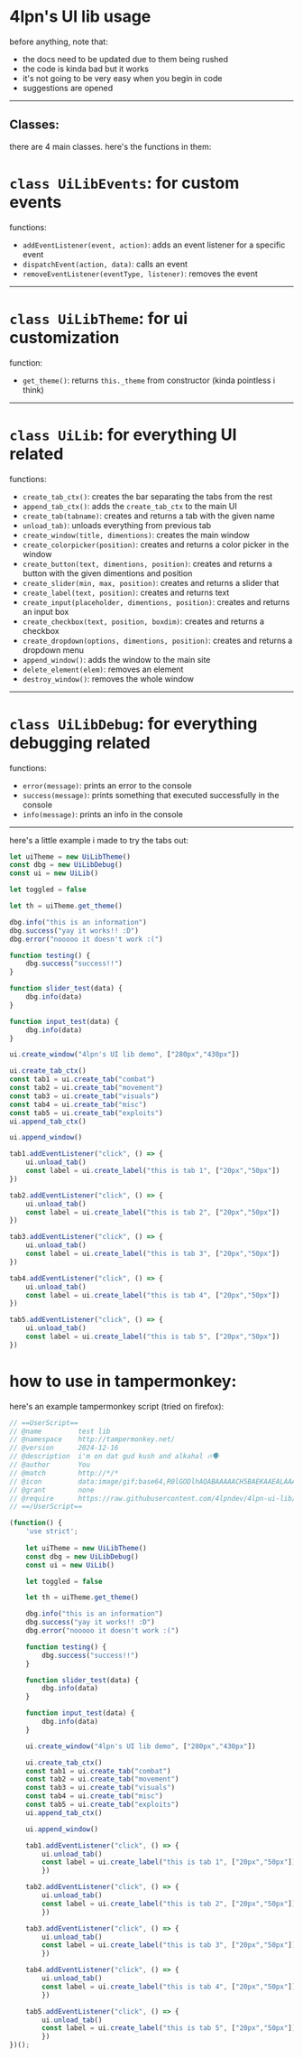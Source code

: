 # 4lpn's UI lib usage
before anything, note that:

- the docs need to be updated due to them being rushed
- the code is kinda bad but it works
- it's not going to be very easy when you begin in code
- suggestions are opened

---
## Classes:
there are 4 main classes. here's the functions in them:

# `class UiLibEvents`: for custom events

functions:

- `addEventListener(event, action)`: adds an event listener for a specific event
- `dispatchEvent(action, data)`: calls an event
- `removeEventListener(eventType, listener)`: removes the event

---

# `class UiLibTheme`: for ui customization

function:
- `get_theme()`: returns `this._theme` from constructor (kinda pointless i think)

---

# `class UiLib`: for everything UI related

functions:

- `create_tab_ctx()`: creates the bar separating the tabs from the rest
- `append_tab_ctx()`: adds the `create_tab_ctx` to the main UI
- `create_tab(tabname)`: creates and returns a tab with the given name
- `unload_tab)`: unloads everything from previous tab
- `create_window(title, dimentions)`: creates the main window
- `create_colorpicker(position)`: creates and returns a color picker in the window
- `create_button(text, dimentions, position)`: creates and returns a button with the given dimentions and position
- `create_slider(min, max, position)`: creates and returns a slider that
- `create_label(text, position)`: creates and returns text
- `create_input(placeholder, dimentions, position)`: creates and returns an input box
- `create_checkbox(text, position, boxdim)`: creates and returns a checkbox
- `create_dropdown(options, dimentions, position)`: creates and returns a dropdown menu
- `append_window()`: adds the window to the main site
- `delete_element(elem)`: removes an element
- `destroy_window()`: removes the whole window

---

# `class UiLibDebug`: for everything debugging related

functions:

- `error(message)`: prints an error to the console
- `success(message)`: prints something that executed successfully in the console
- `info(message)`: prints an info in the console

---

here's a little example i made to try the tabs out:

```js
let uiTheme = new UiLibTheme()
const dbg = new UiLibDebug()
const ui = new UiLib()

let toggled = false

let th = uiTheme.get_theme()

dbg.info("this is an information")
dbg.success("yay it works!! :D")
dbg.error("nooooo it doesn't work :(")

function testing() {
    dbg.success("success!!")
}

function slider_test(data) {
    dbg.info(data)
}

function input_test(data) {
    dbg.info(data)
}

ui.create_window("4lpn's UI lib demo", ["280px","430px"])

ui.create_tab_ctx()
const tab1 = ui.create_tab("combat")
const tab2 = ui.create_tab("movement")
const tab3 = ui.create_tab("visuals")
const tab4 = ui.create_tab("misc")
const tab5 = ui.create_tab("exploits")
ui.append_tab_ctx()

ui.append_window()

tab1.addEventListener("click", () => {
    ui.unload_tab()
    const label = ui.create_label("this is tab 1", ["20px","50px"])
})

tab2.addEventListener("click", () => {
    ui.unload_tab()
    const label = ui.create_label("this is tab 2", ["20px","50px"])
})

tab3.addEventListener("click", () => {
    ui.unload_tab()
    const label = ui.create_label("this is tab 3", ["20px","50px"])
})

tab4.addEventListener("click", () => {
    ui.unload_tab()
    const label = ui.create_label("this is tab 4", ["20px","50px"])
})

tab5.addEventListener("click", () => {
    ui.unload_tab()
    const label = ui.create_label("this is tab 5", ["20px","50px"])
})
```

# how to use in tampermonkey:

here's an example tampermonkey script (tried on firefox):

```js
// ==UserScript==
// @name         test lib
// @namespace    http://tampermonkey.net/
// @version      2024-12-16
// @description  i'm on dat gud kush and alkahal 🔥🗣
// @author       You
// @match        http://*/*
// @icon         data:image/gif;base64,R0lGODlhAQABAAAAACH5BAEKAAEALAAAAAABAAEAAAICTAEAOw==
// @grant        none
// @require      https://raw.githubusercontent.com/4lpndev/4lpn-ui-lib/refs/heads/main/4lpnlib.js
// ==/UserScript==

(function() {
    'use strict';
    
    let uiTheme = new UiLibTheme()
    const dbg = new UiLibDebug()
    const ui = new UiLib()

    let toggled = false

    let th = uiTheme.get_theme()

    dbg.info("this is an information")
    dbg.success("yay it works!! :D")
    dbg.error("nooooo it doesn't work :(")

    function testing() {
        dbg.success("success!!")
    }

    function slider_test(data) {
        dbg.info(data)
    }

    function input_test(data) {
        dbg.info(data)
    }

    ui.create_window("4lpn's UI lib demo", ["280px","430px"])

    ui.create_tab_ctx()
    const tab1 = ui.create_tab("combat")
    const tab2 = ui.create_tab("movement")
    const tab3 = ui.create_tab("visuals")
    const tab4 = ui.create_tab("misc")
    const tab5 = ui.create_tab("exploits")
    ui.append_tab_ctx()

    ui.append_window()

    tab1.addEventListener("click", () => {
        ui.unload_tab()
        const label = ui.create_label("this is tab 1", ["20px","50px"])
        })

    tab2.addEventListener("click", () => {
        ui.unload_tab()
        const label = ui.create_label("this is tab 2", ["20px","50px"])
        })

    tab3.addEventListener("click", () => {
        ui.unload_tab()
        const label = ui.create_label("this is tab 3", ["20px","50px"])
        })

    tab4.addEventListener("click", () => {
        ui.unload_tab()
        const label = ui.create_label("this is tab 4", ["20px","50px"])
        })

    tab5.addEventListener("click", () => {
        ui.unload_tab()
        const label = ui.create_label("this is tab 5", ["20px","50px"])
        })
})();
```

